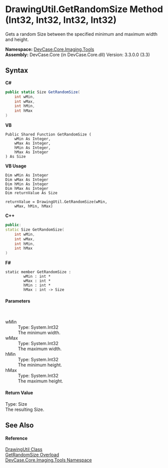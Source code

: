 # DrawingUtil.GetRandomSize Method (Int32, Int32, Int32, Int32)
 

Gets a random Size between the specified minimum and maximum width and height.

**Namespace:**&nbsp;<a href="N_DevCase_Core_Imaging_Tools">DevCase.Core.Imaging.Tools</a><br />**Assembly:**&nbsp;DevCase.Core (in DevCase.Core.dll) Version: 3.3.0.0 (3.3)

## Syntax

**C#**<br />
``` C#
public static Size GetRandomSize(
	int wMin,
	int wMax,
	int hMin,
	int hMax
)
```

**VB**<br />
``` VB
Public Shared Function GetRandomSize ( 
	wMin As Integer,
	wMax As Integer,
	hMin As Integer,
	hMax As Integer
) As Size
```

**VB Usage**<br />
``` VB Usage
Dim wMin As Integer
Dim wMax As Integer
Dim hMin As Integer
Dim hMax As Integer
Dim returnValue As Size

returnValue = DrawingUtil.GetRandomSize(wMin, 
	wMax, hMin, hMax)
```

**C++**<br />
``` C++
public:
static Size GetRandomSize(
	int wMin, 
	int wMax, 
	int hMin, 
	int hMax
)
```

**F#**<br />
``` F#
static member GetRandomSize : 
        wMin : int * 
        wMax : int * 
        hMin : int * 
        hMax : int -> Size 

```


#### Parameters
&nbsp;<dl><dt>wMin</dt><dd>Type: System.Int32<br />The minimum width.</dd><dt>wMax</dt><dd>Type: System.Int32<br />The maximum width.</dd><dt>hMin</dt><dd>Type: System.Int32<br />The minimum height.</dd><dt>hMax</dt><dd>Type: System.Int32<br />The maximum height.</dd></dl>

#### Return Value
Type: Size<br />The resulting Size.

## See Also


#### Reference
<a href="T_DevCase_Core_Imaging_Tools_DrawingUtil">DrawingUtil Class</a><br /><a href="Overload_DevCase_Core_Imaging_Tools_DrawingUtil_GetRandomSize">GetRandomSize Overload</a><br /><a href="N_DevCase_Core_Imaging_Tools">DevCase.Core.Imaging.Tools Namespace</a><br />